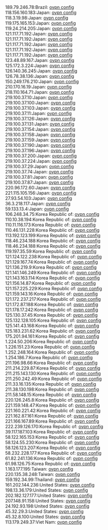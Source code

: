 189.79.246.78:Brazil: [ovpn config](vpn/189_79_246_78.ovpn)  
118.156.160.183:Japan: [ovpn config](vpn/118_156_160_183.ovpn)  
118.3.19.98:Japan: [ovpn config](vpn/118_3_19_98.ovpn)  
119.175.165.153:Japan: [ovpn config](vpn/119_175_165_153.ovpn)  
119.24.214.205:Japan: [ovpn config](vpn/119_24_214_205.ovpn)  
121.117.71.192:Japan: [ovpn config](vpn/121_117_71_192.ovpn)  
121.117.71.192:Japan: [ovpn config](vpn/121_117_71_192.ovpn)  
121.117.71.192:Japan: [ovpn config](vpn/121_117_71_192.ovpn)  
121.117.71.192:Japan: [ovpn config](vpn/121_117_71_192.ovpn)  
121.117.71.192:Japan: [ovpn config](vpn/121_117_71_192.ovpn)  
123.48.89.167:Japan: [ovpn config](vpn/123_48_89_167.ovpn)  
125.172.3.224:Japan: [ovpn config](vpn/125_172_3_224.ovpn)  
126.140.36.245:Japan: [ovpn config](vpn/126_140_36_245.ovpn)  
126.78.38.136:Japan: [ovpn config](vpn/126_78_38_136.ovpn)  
150.249.176.210:Japan: [ovpn config](vpn/150_249_176_210.ovpn)  
210.170.16.19:Japan: [ovpn config](vpn/210_170_16_19.ovpn)  
218.110.164.71:Japan: [ovpn config](vpn/218_110_164_71.ovpn)  
219.100.37.10:Japan: [ovpn config](vpn/219_100_37_10.ovpn)  
219.100.37.100:Japan: [ovpn config](vpn/219_100_37_100.ovpn)  
219.100.37.103:Japan: [ovpn config](vpn/219_100_37_103.ovpn)  
219.100.37.11:Japan: [ovpn config](vpn/219_100_37_11.ovpn)  
219.100.37.126:Japan: [ovpn config](vpn/219_100_37_126.ovpn)  
219.100.37.131:Japan: [ovpn config](vpn/219_100_37_131.ovpn)  
219.100.37.154:Japan: [ovpn config](vpn/219_100_37_154.ovpn)  
219.100.37.158:Japan: [ovpn config](vpn/219_100_37_158.ovpn)  
219.100.37.159:Japan: [ovpn config](vpn/219_100_37_159.ovpn)  
219.100.37.190:Japan: [ovpn config](vpn/219_100_37_190.ovpn)  
219.100.37.196:Japan: [ovpn config](vpn/219_100_37_196.ovpn)  
219.100.37.200:Japan: [ovpn config](vpn/219_100_37_200.ovpn)  
219.100.37.224:Japan: [ovpn config](vpn/219_100_37_224.ovpn)  
219.100.37.29:Japan: [ovpn config](vpn/219_100_37_29.ovpn)  
219.100.37.74:Japan: [ovpn config](vpn/219_100_37_74.ovpn)  
219.100.37.81:Japan: [ovpn config](vpn/219_100_37_81.ovpn)  
219.100.37.87:Japan: [ovpn config](vpn/219_100_37_87.ovpn)  
220.96.172.60:Japan: [ovpn config](vpn/220_96_172_60.ovpn)  
221.115.105.156:Japan: [ovpn config](vpn/221_115_105_156.ovpn)  
27.93.54.103:Japan: [ovpn config](vpn/27_93_54_103.ovpn)  
36.3.218.117:Japan: [ovpn config](vpn/36_3_218_117.ovpn)  
59.133.13.4:Japan: [ovpn config](vpn/59_133_13_4.ovpn)  
106.248.34.75:Korea Republic of: [ovpn config](vpn/106_248_34_75.ovpn)  
110.10.38.194:Korea Republic of: [ovpn config](vpn/110_10_38_194.ovpn)  
110.11.116.173:Korea Republic of: [ovpn config](vpn/110_11_116_173.ovpn)  
110.46.131.228:Korea Republic of: [ovpn config](vpn/110_46_131_228.ovpn)  
113.192.123.199:Korea Republic of: [ovpn config](vpn/113_192_123_199.ovpn)  
118.46.234.188:Korea Republic of: [ovpn config](vpn/118_46_234_188.ovpn)  
118.46.234.188:Korea Republic of: [ovpn config](vpn/118_46_234_188.ovpn)  
119.197.35.59:Korea Republic of: [ovpn config](vpn/119_197_35_59.ovpn)  
121.124.122.238:Korea Republic of: [ovpn config](vpn/121_124_122_238.ovpn)  
121.129.167.74:Korea Republic of: [ovpn config](vpn/121_129_167_74.ovpn)  
121.136.219.9:Korea Republic of: [ovpn config](vpn/121_136_219_9.ovpn)  
121.141.146.249:Korea Republic of: [ovpn config](vpn/121_141_146_249.ovpn)  
121.143.163.114:Korea Republic of: [ovpn config](vpn/121_143_163_114.ovpn)  
121.156.14.87:Korea Republic of: [ovpn config](vpn/121_156_14_87.ovpn)  
121.157.225.229:Korea Republic of: [ovpn config](vpn/121_157_225_229.ovpn)  
121.159.143.16:Korea Republic of: [ovpn config](vpn/121_159_143_16.ovpn)  
121.172.237.217:Korea Republic of: [ovpn config](vpn/121_172_237_217.ovpn)  
121.172.87.188:Korea Republic of: [ovpn config](vpn/121_172_87_188.ovpn)  
121.178.17.242:Korea Republic of: [ovpn config](vpn/121_178_17_242.ovpn)  
125.130.37.45:Korea Republic of: [ovpn config](vpn/125_130_37_45.ovpn)  
125.132.128.105:Korea Republic of: [ovpn config](vpn/125_132_128_105.ovpn)  
125.141.43.168:Korea Republic of: [ovpn config](vpn/125_141_43_168.ovpn)  
125.183.231.62:Korea Republic of: [ovpn config](vpn/125_183_231_62.ovpn)  
175.201.94.161:Korea Republic of: [ovpn config](vpn/175_201_94_161.ovpn)  
1.224.50.206:Korea Republic of: [ovpn config](vpn/1_224_50_206.ovpn)  
1.226.151.23:Korea Republic of: [ovpn config](vpn/1_226_151_23.ovpn)  
1.252.248.164:Korea Republic of: [ovpn config](vpn/1_252_248_164.ovpn)  
1.254.186.7:Korea Republic of: [ovpn config](vpn/1_254_186_7.ovpn)  
211.196.98.66:Korea Republic of: [ovpn config](vpn/211_196_98_66.ovpn)  
211.214.229.87:Korea Republic of: [ovpn config](vpn/211_214_229_87.ovpn)  
211.215.143.130:Korea Republic of: [ovpn config](vpn/211_215_143_130.ovpn)  
211.250.242.49:Korea Republic of: [ovpn config](vpn/211_250_242_49.ovpn)  
211.33.16.135:Korea Republic of: [ovpn config](vpn/211_33_16_135.ovpn)  
211.38.130.198:Korea Republic of: [ovpn config](vpn/211_38_130_198.ovpn)  
211.58.148.15:Korea Republic of: [ovpn config](vpn/211_58_148_15.ovpn)  
220.126.245.8:Korea Republic of: [ovpn config](vpn/220_126_245_8.ovpn)  
221.159.148.47:Korea Republic of: [ovpn config](vpn/221_159_148_47.ovpn)  
221.160.221.42:Korea Republic of: [ovpn config](vpn/221_160_221_42.ovpn)  
221.162.87.161:Korea Republic of: [ovpn config](vpn/221_162_87_161.ovpn)  
221.166.167.89:Korea Republic of: [ovpn config](vpn/221_166_167_89.ovpn)  
222.239.126.170:Korea Republic of: [ovpn config](vpn/222_239_126_170.ovpn)  
39.117.187.103:Korea Republic of: [ovpn config](vpn/39_117_187_103.ovpn)  
58.122.165.153:Korea Republic of: [ovpn config](vpn/58_122_165_153.ovpn)  
58.124.55.230:Korea Republic of: [ovpn config](vpn/58_124_55_230.ovpn)  
58.126.123.207:Korea Republic of: [ovpn config](vpn/58_126_123_207.ovpn)  
58.232.228.177:Korea Republic of: [ovpn config](vpn/58_232_228_177.ovpn)  
61.82.241.136:Korea Republic of: [ovpn config](vpn/61_82_241_136.ovpn)  
61.98.126.75:Korea Republic of: [ovpn config](vpn/61_98_126_75.ovpn)  
1.163.177.195:Taiwan: [ovpn config](vpn/1_163_177_195.ovpn)  
220.135.38.248:Taiwan: [ovpn config](vpn/220_135_38_248.ovpn)  
159.192.34.99:Thailand: [ovpn config](vpn/159_192_34_99.ovpn)  
161.202.144.236:United States: [ovpn config](vpn/161_202_144_236.ovpn)  
198.13.36.179:United States: [ovpn config](vpn/198_13_36_179.ovpn)  
202.182.127.177:United States: [ovpn config](vpn/202_182_127_177.ovpn)  
207.148.91.158:United States: [ovpn config](vpn/207_148_91_158.ovpn)  
24.192.93.198:United States: [ovpn config](vpn/24_192_93_198.ovpn)  
45.32.29.3:United States: [ovpn config](vpn/45_32_29_3.ovpn)  
45.32.8.100:United States: [ovpn config](vpn/45_32_8_100.ovpn)  
113.179.249.37:Viet Nam: [ovpn config](vpn/113_179_249_37.ovpn)  

